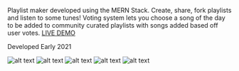 Playlist maker developed using the MERN Stack. Create, share, fork playlists and listen to some tunes! Voting system lets you choose a song of the day to be added to community curated playlists with songs added based off user votes.  [LIVE DEMO](https://marvins-studio.herokuapp.com/app/home)

Developed Early 2021 

![alt text](https://i.imgur.com/XrX2yy3.png)
![alt text](https://i.imgur.com/12kMuT7.png)
![alt text](https://i.imgur.com/0kOahJE.png)
![alt text](https://i.imgur.com/j6io2Oe.png)
![alt text](https://i.imgur.com/4dK9wnM.png)

